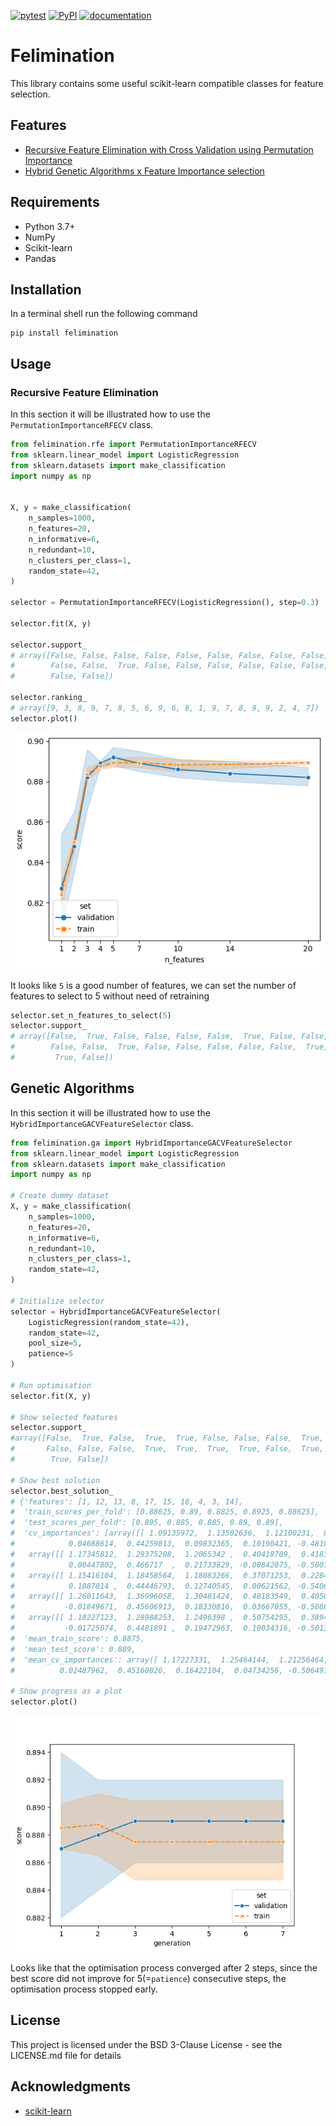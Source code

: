 [![pytest](https://github.com/ClaudioSalvatoreArcidiacono/felimination/workflows/Tests/badge.svg)](https://github.com/ClaudioSalvatoreArcidiacono/felimination/actions?query=workflow%3A%22Tests%22)
 [![PyPI](https://img.shields.io/pypi/v/felimination)](#)
 [![documentation](https://img.shields.io/badge/docs-mkdocs%20material-blue.svg?style=flat)](https://claudiosalvatorearcidiacono.github.io/felimination/)

# Felimination

This library contains some useful scikit-learn compatible classes for feature selection.

## Features

- [Recursive Feature Elimination with Cross Validation using Permutation Importance](reference/RFE.md#felimination.rfe.PermutationImportanceRFECV)
- [Hybrid Genetic Algorithms x Feature Importance selection](/reference/genetic_algorithms/#felimination.ga.HybridImportanceGACVFeatureSelector)

## Requirements

- Python 3.7+
- NumPy
- Scikit-learn
- Pandas

## Installation

In a terminal shell run the following command
```
pip install felimination
```

## Usage

### Recursive Feature Elimination
In this section it will be illustrated how to use the `PermutationImportanceRFECV` class.

```python
from felimination.rfe import PermutationImportanceRFECV
from sklearn.linear_model import LogisticRegression
from sklearn.datasets import make_classification
import numpy as np


X, y = make_classification(
    n_samples=1000,
    n_features=20,
    n_informative=6,
    n_redundant=10,
    n_clusters_per_class=1,
    random_state=42,
)

selector = PermutationImportanceRFECV(LogisticRegression(), step=0.3)

selector.fit(X, y)

selector.support_
# array([False, False, False, False, False, False, False, False, False,
#        False, False,  True, False, False, False, False, False, False,
#        False, False])

selector.ranking_
# array([9, 3, 8, 9, 7, 8, 5, 6, 9, 6, 8, 1, 9, 7, 8, 9, 9, 2, 4, 7])
selector.plot()
```
![RFECV fit plot](./docs/assets/rfecv_fit_plot.png)

It looks like `5` is a good number of features, we can set the number of features to select to 5 without need of retraining

```python
selector.set_n_features_to_select(5)
selector.support_
# array([False,  True, False, False, False, False,  True, False, False,
#        False, False,  True, False, False, False, False, False,  True,
#         True, False])
```

## Genetic Algorithms
In this section it will be illustrated how to use the `HybridImportanceGACVFeatureSelector` class.

```python
from felimination.ga import HybridImportanceGACVFeatureSelector
from sklearn.linear_model import LogisticRegression
from sklearn.datasets import make_classification
import numpy as np

# Create dummy dataset
X, y = make_classification(
    n_samples=1000,
    n_features=20,
    n_informative=6,
    n_redundant=10,
    n_clusters_per_class=1,
    random_state=42,
)

# Initialize selector
selector = HybridImportanceGACVFeatureSelector(
    LogisticRegression(random_state=42),
    random_state=42,
    pool_size=5,
    patience=5
)

# Run optimisation
selector.fit(X, y)

# Show selected features
selector.support_
#array([False,  True, False,  True,  True, False, False, False,  True,
#       False, False, False,  True,  True,  True,  True, False,  True,
#        True, False])

# Show best solution
selector.best_solution_
# {'features': [1, 12, 13, 8, 17, 15, 18, 4, 3, 14],
#  'train_scores_per_fold': [0.88625, 0.89, 0.8825, 0.8925, 0.88625],
#  'test_scores_per_fold': [0.895, 0.885, 0.885, 0.89, 0.89],
#  'cv_importances': [array([[ 1.09135972,  1.13502636,  1.12100231,  0.38285736,  0.28944072,
#            0.04688614,  0.44259813,  0.09832365,  0.10190421, -0.48101593]]),
#   array([[ 1.17345812,  1.29375208,  1.2065342 ,  0.40418709,  0.41839714,
#            0.00447802,  0.466717  ,  0.21733829, -0.00842075, -0.50078996]]),
#   array([[ 1.15416104,  1.18458564,  1.18083266,  0.37071253,  0.22842685,
#            0.1087814 ,  0.44446793,  0.12740545,  0.00621562, -0.54064287]]),
#   array([[ 1.26011643,  1.36996058,  1.30481424,  0.48183549,  0.40589887,
#           -0.01849671,  0.45606913,  0.18330816,  0.03667055, -0.50869557]]),
#   array([[ 1.18227123,  1.28988253,  1.2496398 ,  0.50754295,  0.38942303,
#           -0.01725074,  0.4481891 ,  0.19472963,  0.10034316, -0.50131192]])],
#  'mean_train_score': 0.8875,
#  'mean_test_score': 0.889,
#  'mean_cv_importances': array([ 1.17227331,  1.25464144,  1.21256464,  0.42942709,  0.34631732,
#          0.02487962,  0.45160826,  0.16422104,  0.04734256, -0.50649125])}

# Show progress as a plot
selector.plot()
```
![GA fit plot](./docs/assets/ga_fit_plot.png)

Looks like that the optimisation process converged after 2 steps, since the best score did not improve for 5(=`patience`) consecutive steps, the optimisation process stopped early.

## License

This project is licensed under the BSD 3-Clause License - see the LICENSE.md file for details

## Acknowledgments

- [scikit-learn](https://scikit-learn.org/)
